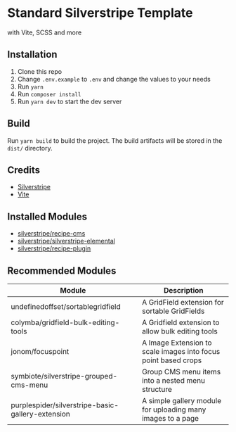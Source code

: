 # Standard Silverstripe Template
with Vite, SCSS and more

## Installation
1. Clone this repo
2. Change `.env.example` to `.env` and change the values to your needs
3. Run `yarn`
4. Run `composer install`
5. Run `yarn dev` to start the dev server

## Build
Run `yarn build` to build the project. The build artifacts will be stored in the `dist/` directory.

## Credits
- [Silverstripe](https://silverstripe.org/)
- [Vite](https://vitejs.dev/)

## Installed Modules
- [silverstripe/recipe-cms](https://github.com/silverstripe/recipe-cms)
- [silverstripe/silverstripe-elemental](https://github.com/silverstripe/silverstripe-elemental)
- [silverstripe/recipe-plugin](https://github.com/silverstripe/recipe-plugin)

## Recommended Modules
| Module                                              | Description                                                     |
|--|--|
| undefinedoffset/sortablegridfield                   | A GridField extension for sortable GridFields                   |
| colymba/gridfield-bulk-editing-tools                | A Gridfield extension to allow bulk editing tools               |
| jonom/focuspoint                                    | A Image Extension to scale images into focus point based crops  |
| symbiote/silverstripe-grouped-cms-menu              | Group CMS menu items into a nested menu structure               |
| purplespider/silverstripe-basic-gallery-extension   | A simple gallery module for uploading many images to a page     |

